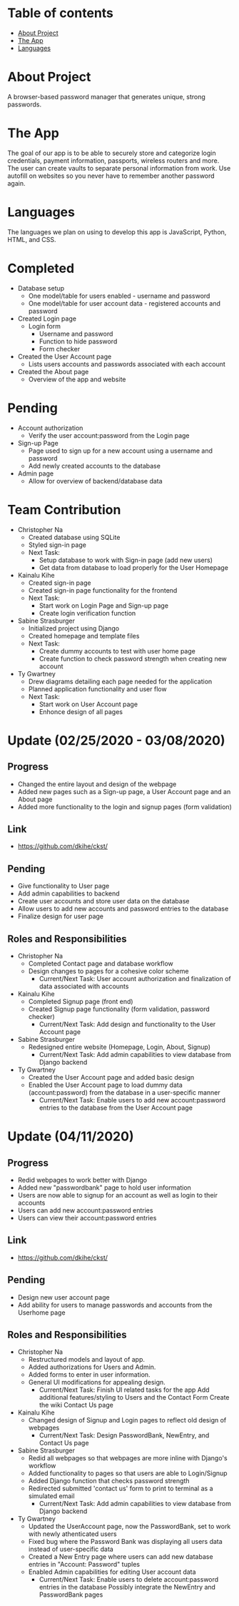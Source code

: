 # Table of contents

* [About Project](#about-project)
* [The App](#the-app)
* [Languages](#languages)

# About Project

A browser-based password manager that generates unique, strong passwords.

# The App

The goal of our app is to be able to securely store and categorize login credentials, payment information, passports, wireless routers and more. The user can create vaults to separate personal information from work. Use autofill on websites so you never have to remember another password again.

# Languages

The languages we plan on using to develop this app is JavaScript, Python, HTML, and CSS.

# Completed

* Database setup
  * One model/table for users enabled - username and password
  * One model/table for user account data - registered accounts and password
* Created Login page
  * Login form 
    * Username and password 
    * Function to hide password
    * Form checker
 * Created the User Account page
    * Lists users accounts and passwords associated with each account
 * Created the About page
    * Overview of the app and website

# Pending

* Account authorization
  * Verify the user account:password from the Login page
* Sign-up Page
  * Page used to sign up for a new account using a username and password
  * Add newly created accounts to the database
* Admin page
  * Allow for overview of backend/database data

# Team Contribution
* Christopher Na 
  * Created database using SQLite
  * Styled sign-in page
  * Next Task:
    * Setup database to work with Sign-in page (add new users)
    * Get data from database to load properly for the User Homepage
* Kainalu Kihe
  * Created sign-in page
  * Created sign-in page functionality for the frontend
  * Next Task:
    * Start work on Login Page and Sign-up page
    * Create login verification function
* Sabine Strasburger
  * Initialized project using Django
  * Created homepage and template files
  * Next Task:
    * Create dummy accounts to test with user home page
    * Create function to check password strength when creating new account
* Ty Gwartney
  * Drew diagrams detailing each page needed for the application
  * Planned application functionality and user flow
  * Next Task:
    * Start work on User Account page
    * Enhonce design of all pages

# Update (02/25/2020 - 03/08/2020)
## Progress
* Changed the entire layout and design of the webpage
* Added new pages such as a Sign-up page, a User Account page and an About page
* Added more functionality to the login and signup pages (form validation)

## Link
* https://github.com/dkihe/ckst/


## Pending
* Give functionality to User page
* Add admin capabilities to backend
* Create user accounts and store user data on the database
* Allow users to add new accounts and password entries to the database
* Finalize design for user page

## Roles and Responsibilities
* Christopher Na 
  * Completed Contact page and database workflow
  * Design changes to pages for a cohesive color scheme
    * Current/Next Task: User account authorization and finalization of data associated with accounts
* Kainalu Kihe
  * Completed Signup page (front end)
  * Created Signup page functionality (form validation, password checker)
    * Current/Next Task: Add design and functionality to the User Account page
* Sabine Strasburger
  * Redesigned entire website (Homepage, Login, About, Signup)
    * Current/Next Task: Add admin capabilities to view database from Django backend
* Ty Gwartney
  * Created the User Account page and added basic design
  * Enabled the User Account page to load dummy data (account:password) from the database in a user-specific manner
    * Current/Next Task: Enable users to add new account:password entries to the database from the User Account page


# Update (04/11/2020)
## Progress
* Redid webpages to work better with Django
* Added new "passwordbank" page to hold user information
* Users are now able to signup for an account as well as login to their accounts
* Users can add new account:password entries
* Users can view their account:password entries

## Link
* https://github.com/dkihe/ckst/


## Pending
* Design new user account page
* Add ability for users to manage passwords and accounts from the Userhome page

## Roles and Responsibilities
* Christopher Na 
  * Restructured models and layout of app.
  * Added authorizations for Users and Admin.
  * Added forms to enter in user information.
  * General UI modifications for appealing design.
    * Current/Next Task: Finish UI related tasks for the app
                         Add additional features/styling to Users and the Contact Form
                         Create the wiki Contact Us page
* Kainalu Kihe
  * Changed design of Signup and Login pages to reflect old design of webpages
    * Current/Next Task: Design PasswordBank, NewEntry, and Contact Us page
* Sabine Strasburger
  * Redid all webpages so that webpages are more inline with Django's workflow
  * Added functionality to pages so that users are able to Login/Signup
  * Added Django function that checks password strength 
  * Redirected submitted 'contact us' form to print to terminal as a simulated email
    * Current/Next Task: Add admin capabilities to view database from Django backend
* Ty Gwartney
  * Updated the UserAccount page, now the PasswordBank, set to work with newly athenticated users
  * Fixed bug where the Password Bank was displaying all users data instead of user-specific data
  * Created a New Entry page where users can add new database entries in "Account: Password" tuples
  * Enabled Admin capabilities for editing User account data
    * Current/Next Task: Enable users to delete account:password entries in the database
                         Possibly integrate the NewEntry and PasswordBank pages
    
